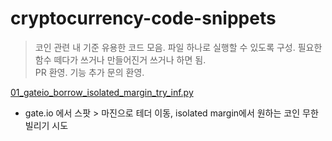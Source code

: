 # cryptocurrency-code-snippets
> 코인 관련 내 기준 유용한 코드 모음. 파일 하나로 실행할 수 있도록 구성. 필요한 함수 떼다가 쓰거나 만들어진거 쓰거나 하면 됨.  
> PR 환영. 기능 추가 문의 환영.

[01_gateio_borrow_isolated_margin_try_inf.py](01_gateio_borrow_isolated_margin_try_inf.py)
- gate.io 에서 스팟 > 마진으로 테더 이동, isolated margin에서 원하는 코인 무한 빌리기 시도
